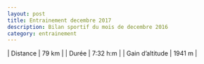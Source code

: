 ```yaml
---
layout: post
title: Entrainement decembre 2017
description: Bilan sportif du mois de decembre 2016
category: entrainement
---
```


| Distance         | 79 km        |
| Durée            | 7:32 h:m     |
| Gain d’altitude  | 1941 m       |
